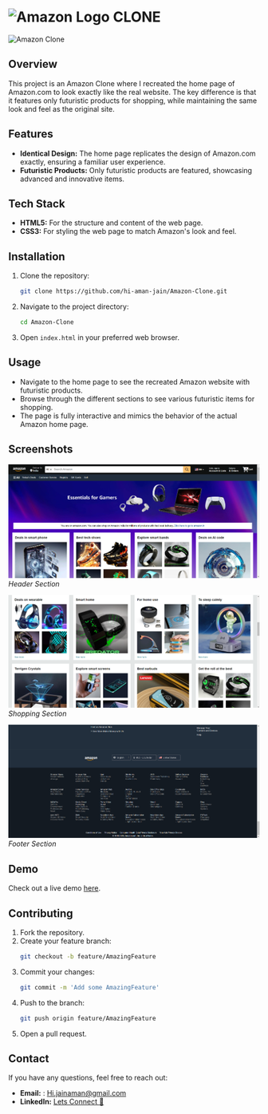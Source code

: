  # ![Amazon Logo](https://upload.wikimedia.org/wikipedia/commons/a/a9/Amazon_logo.svg)  CLONE

![Amazon Clone](https://i.giphy.com/media/v1.Y2lkPTc5MGI3NjExdXNyZmk5Nm0zOXE0bzZ5Y29paXg2dWdha2VmYWd0bzJ5NDhiYmQ5YyZlcD12MV9pbnRlcm5hbF9naWZfYnlfaWQmY3Q9Zw/zWyv9xtsEfXQQ/giphy.gif)

## Overview

This project is an Amazon Clone where I recreated the home page of Amazon.com to look exactly like the real website. The key difference is that it features only futuristic products for shopping, while maintaining the same look and feel as the original site.

## Features

- **Identical Design:** The home page replicates the design of Amazon.com exactly, ensuring a familiar user experience.
- **Futuristic Products:** Only futuristic products are featured, showcasing advanced and innovative items.

## Tech Stack

- **HTML5:** For the structure and content of the web page.
- **CSS3:** For styling the web page to match Amazon's look and feel.

## Installation

1. Clone the repository:
    ```bash
    git clone https://github.com/hi-aman-jain/Amazon-Clone.git
    ```
2. Navigate to the project directory:
    ```bash
    cd Amazon-Clone
    ```
3. Open `index.html` in your preferred web browser.

## Usage

- Navigate to the home page to see the recreated Amazon website with futuristic products.
- Browse through the different sections to see various futuristic items for shopping.
- The page is fully interactive and mimics the behavior of the actual Amazon home page.

## Screenshots

![Header Section](Images/header-section.png)
*Header Section*

![Shopping Section](Images/shopping.png)
*Shopping Section*

![Footer Section](Images/footer-section.png)
*Footer Section*

## Demo

Check out a live demo [here](https://hi-aman-jain.github.io/Amazon-Clone/).

## Contributing

1. Fork the repository.
2. Create your feature branch:
    ```bash
    git checkout -b feature/AmazingFeature
    ```
3. Commit your changes:
    ```bash
    git commit -m 'Add some AmazingFeature'
    ```
4. Push to the branch:
    ```bash
    git push origin feature/AmazingFeature
    ```
5. Open a pull request.

## Contact

If you have any questions, feel free to reach out:

- **Email:** : Hi.jainaman@gmail.com
- **LinkedIn:** [Lets Connect 🔗](https://www.linkedin.com/in/aman-jain-btech-it24/)
